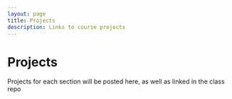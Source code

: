 ```yaml
---
layout: page
title: Projects
description: Links to course projects
---
```


# Projects
Projects for each section will be posted here, as well as linked in the class repo
